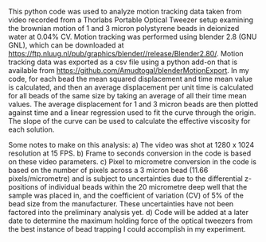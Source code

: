 This python code was used to analyze motion tracking data taken from video recorded from a Thorlabs Portable Optical Tweezer setup examining the brownian motion of 1 and 3 micron polystyrene beads in deionized water at 0.04% CV. Motion tracking was performed using blender 2.8 (GNU GNL), which can be downloaded at https://ftp.nluug.nl/pub/graphics/blender//release/Blender2.80/.
Motion tracking data was exported as a csv file using a python add-on that is available from https://github.com/Amudtogal/blenderMotionExport. In my code, for each bead the mean squared displacement and time mean value is calculated, and then an average displacement per unit time is calculated for all beads of the same size by taking an average of all their time mean values. The average displacement for 1 and 3 micron beads are then plotted against time and a linear regression used to fit the curve through the origin. The slope of the curve can be used to calculate the effective viscosity for each solution.

Some notes to make on this analysis:
a) The video was shot at 1280 x 1024 resolution at 15 FPS. 
b) Frame to seconds conversion in the code is based on these video parameters.
c) Pixel to micrometre conversion in the code is based on the number of pixels across a 3 micron bead (11.66 pixels/micrometre) and is subject to uncertainties due to the differential z-positions of individual beads within the 20 micrometre deep well that the sample was placed in, and the coefficient of variation (CV) of 5% of the bead size from the manufacturer. These uncertainties have not been factored into the preliminary analysis yet.
d) Code will be added at a later date to determine the maximum holding force of the optical tweezers from the best instance of bead trapping I could accomplish in my experiment. 
